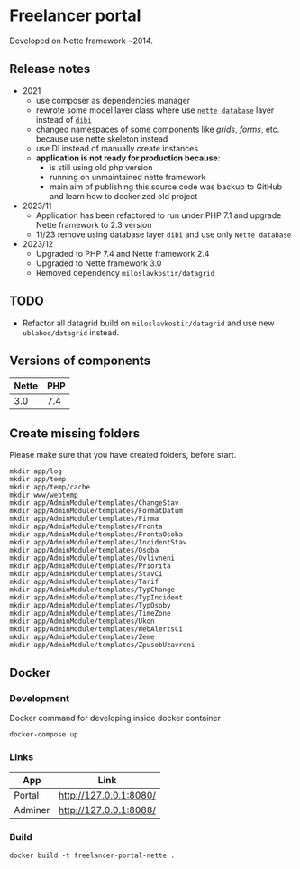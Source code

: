 # Freelancer portal

Developed on Nette framework ~2014.

## Release notes
- 2021
  - use composer as dependencies manager
  - rewrote some model layer class where use [`nette database`](https://github.com/dg/nette-database) layer instead
    of [`dibi`](https://github.com/dg/dibi)
  - changed namespaces of some components like *grids*, *forms*, etc. because use nette skeleton instead
  - use DI instead of manually create instances
  - **application is not ready for production because**:
      - is still using old php version
      - running on unmaintained nette framework
      - main aim of publishing this source code was backup to GitHub and learn how to dockerized old project
- 2023/11
    - Application has been refactored to run under PHP 7.1 and upgrade Nette framework to 2.3 version
    - 11/23 remove using database layer `dibi` and use only `Nette database`
- 2023/12
    - Upgraded to PHP 7.4 and Nette framework 2.4
    - Upgraded to Nette framework 3.0
    - Removed dependency `miloslavkostir/datagrid`

## TODO

- Refactor all datagrid build on `miloslavkostir/datagrid` and use new `ublaboo/datagrid` instead.

## Versions of components

| Nette | PHP |
|-------|-----|
| 3.0   | 7.4 |

## Create missing folders

Please make sure that you have created folders, before start.

```shell
mkdir app/log
mkdir app/temp
mkdir app/temp/cache
mkdir www/webtemp
mkdir app/AdminModule/templates/ChangeStav
mkdir app/AdminModule/templates/FormatDatum
mkdir app/AdminModule/templates/Firma
mkdir app/AdminModule/templates/Fronta
mkdir app/AdminModule/templates/FrontaOsoba
mkdir app/AdminModule/templates/IncidentStav
mkdir app/AdminModule/templates/Osoba
mkdir app/AdminModule/templates/Ovlivneni
mkdir app/AdminModule/templates/Priorita
mkdir app/AdminModule/templates/StavCi
mkdir app/AdminModule/templates/Tarif
mkdir app/AdminModule/templates/TypChange
mkdir app/AdminModule/templates/TypIncident
mkdir app/AdminModule/templates/TypOsoby
mkdir app/AdminModule/templates/TimeZone
mkdir app/AdminModule/templates/Ukon
mkdir app/AdminModule/templates/WebAlertsCi
mkdir app/AdminModule/templates/Zeme
mkdir app/AdminModule/templates/ZpusobUzavreni
```

## Docker

### Development

Docker command for developing inside docker container

```shell
docker-compose up
```

### Links

| App     | Link                   |
|---------|------------------------|
| Portal  | http://127.0.0.1:8080/ |
| Adminer | http://127.0.0.1:8088/ |

### Build

```shell
docker build -t freelancer-portal-nette .
```
